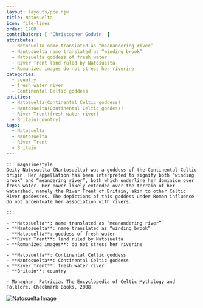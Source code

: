 ```yaml
---
layout: layouts/pce.njk
title: Natosuelta
icon: file-lines
order: 1700
contributors: [ 'Christopher Godwin' ]
attributes:
  - Natosuelta name translated as “meanandering river”
  - Nantosuelta name translated as “winding brook”
  - Natosuelta goddess of fresh water
  - River Trent land ruled by Natosuelta
  - Romanized images do not stress her riverine
categories:
  - country
  - fresh water river
  - Continental Celtic goddess
entities:
  - Natosuelta(Continental Celtic goddess)
  - Nantosuelta(Continental Celtic goddess)
  - River Trent(fresh water river)
  - Britain(country)
tags:
  - Natosuelta
  - Nantosuelta
  - River Trent
  - Britain
---
```

``` tab [group1:Info]
::: magazinestyle
Deity Natosuelta (Nantosuelta) was a goddess of the Continental Celtic origin. Her appellation has been interpreted to signify both “winding brook” and “meandering river”, both which underline her dominion over fresh water. Her power likely extended over the terrain of her watershed, namely the River Trent of Britain, akin to other Celtic River goddesses. The depictions of this goddess under Roman influence do not accentuate her association with rivers.

:::
```
``` tab [group1:Attributes]
- **Natosuelta**: name translated as “meanandering river”
- **Nantosuelta**: name translated as “winding brook”
- **Natosuelta**: goddess of fresh water
- **River Trent**: land ruled by Natosuelta
- **Romanized images**: do not stress her riverine
```
``` tab [group1:Entities]
- **Natosuelta**: Continental Celtic goddess
- **Nantosuelta**: Continental Celtic goddess
- **River Trent**: fresh water river
- **Britain**: country
```
``` tab [group1:Sources]
- Monaghan, Patricia. The Encyclopedia of Celtic Mythology and Folklore. Checkmark Books, 2008.
```
![Natosuelta Image](https://upload.wikimedia.org/wikipedia/commons/6/6a/Nantosuelta_HistMusPfalz_3482a.jpg)
